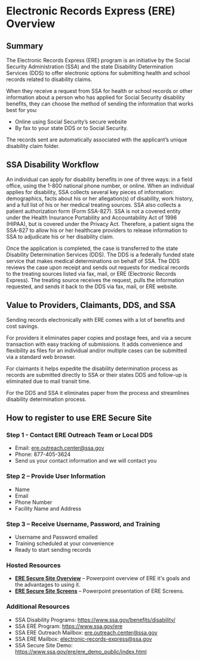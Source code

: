 
# Electronic Records Express (ERE) Overview

## Summary

The Electronic Records Express (ERE) program is an initiative by the Social Security Administration (SSA) and the state Disability Determination Services (DDS) to offer electronic options for submitting health and school records related to disability claims.

When they receive a request from SSA for health or school records or other information about a person who has applied for Social Security disability benefits, they can choose the method of sending the information that works best for you:

- Online using Social Security’s secure website
- By fax to your state DDS or to Social Security.

The records sent are automatically associated with the applicant’s unique disability claim folder.

## SSA Disability Workflow

An individual can apply for disability benefits in one of three ways: in a field office, using the 1-800 national phone number, or online. When an individual applies for disability, SSA collects several key pieces of information: demographics, facts about his or her allegation(s) of disability, work history, and a full list of his or her medical treating sources. SSA also collects a patient authorization form (Form SSA-827). SSA is not a covered entity under the Health Insurance Portability and Accountability Act of 1996 (HIPAA), but is covered under the Privacy Act. Therefore, a patient signs the SSA-827 to allow his or her healthcare providers to release information to SSA to adjudicate his or her disability claim.

Once the application is completed, the case is transferred to the state Disability Determination Services (DDS). The DDS is a federally funded state service that makes medical determinations on behalf of SSA. The DDS reviews the case upon receipt and sends out requests for medical records to the treating sources listed via fax, mail, or ERE (Electronic Records Express). The treating source receives the request, pulls the information requested, and sends it back to the DDS via fax, mail, or ERE website.

## Value to Providers, Claimants, DDS, and SSA

Sending records electronically with ERE comes with a lot of benefits and cost savings.

For providers it eliminates paper copies and postage fees, and via a secure transaction with easy tracking of submissions. It adds convenience and flexibility as files for an individual and/or multiple cases can be submitted via a standard web browser.

For claimants it helps expedite the disability determination process as records are submitted directly to SSA or their states DDS and follow-up is eliminated due to mail transit time.

For the DDS and SSA it eliminates paper from the process and streamlines disability determination process.

## How to register to use ERE Secure Site

### Step 1 - Contact ERE Outreach Team or Local DDS

- Email: ere.outreach.center@ssa.gov
- Phone: 877-405-3624
- Send us your contact information and we will contact  you

### Step 2 – Provide User Information

- Name
- Email
- Phone Number
- Facility Name and Address

### Step 3 – Receive Username, Password, and Training

- Username and Password emailed
- Training scheduled at your convenience
- Ready to start sending records

### Hosted Resources

- [**ERE Secure Site Overview**](ERE_Conference_Presentation.ppt) – Powerpoint overview of ERE it's goals and the advantages to using it.
- [**ERE Secure Site Screens**](ERE_Conference_Presentation_ERE_Screen_Flow.pptx) – Powerpoint presentation of ERE Screens.

### Additional Resources

- SSA Disability Programs: <https://www.ssa.gov/benefits/disability/>
- SSA ERE Program: <https://www.ssa.gov/ere>
- SSA ERE Outreach Mailbox: ere.outreach.center@ssa.gov
- SSA ERE Mailbox: electronic-records-express@ssa.gov
- SSA Secure Site Demo: <https://www.ssa.gov/ere/ere_demo_public/index.html>
